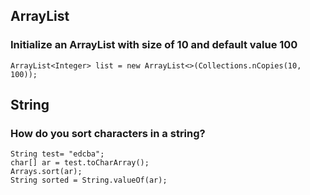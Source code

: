 ## ArrayList

### Initialize an ArrayList with size of 10 and default value 100
```
ArrayList<Integer> list = new ArrayList<>(Collections.nCopies(10, 100));
```

## String

### How do you sort characters in a string?
```
String test= "edcba";
char[] ar = test.toCharArray();
Arrays.sort(ar);
String sorted = String.valueOf(ar);
```
